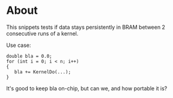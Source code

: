 # About

This snippets tests if data stays persistently in BRAM between 2 consecutive runs of a kernel.

Use case:

```
double bla = 0.0;
for (int i = 0; i < n; i++)
{
   bla += KernelDo(...);
}
```

It's good to keep bla on-chip, but can we, and how portable it is?